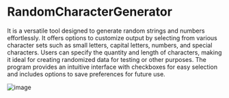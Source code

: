 <h1 id="skills">RandomCharacterGenerator
  <a class="anchorjs-link" 
     href="#skills" 
     aria-label="Anchor" 
     data-anchorjs-icon="" 
     style="font: 1em / 1 anchorjs-icons; padding-left: 0.375em;">
  </a>
</h1>

It is a versatile tool designed to generate random strings and numbers effortlessly. It offers options to customize output by selecting from various character sets such as small letters, capital letters, numbers, and special characters. 
Users can specify the quantity and length of characters, making it ideal for creating randomized data for testing or other purposes. The program provides an intuitive interface with checkboxes for easy selection and includes options to save preferences for future use.

![image](https://github.com/danielwond/RandomCharacterGenerator/assets/58620698/06b6d386-a6b8-4dc7-9172-d2e7662417b0)
